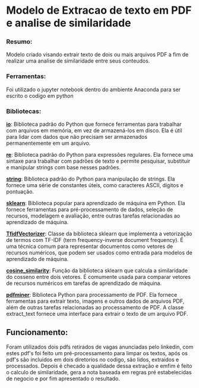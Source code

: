 # Modelo de Extracao de texto em PDF e analise de similaridade

### Resumo: 

Modelo criado visando extrair texto de dois ou mais arquivos PDF a fim de realizar uma analise de similaridade entre seus conteudos.

### Ferramentas: 

Foi utilizado o jupyter notebook dentro do ambiente Anaconda para ser escrito o codigo em python 

### Bibliotecas: 

[**io**](https://docs.python.org/3/library/io.html): Biblioteca padrão do Python que fornece ferramentas para trabalhar com arquivos em memória, em vez de armazená-los em disco. Ela é útil para lidar com dados que não precisam ser armazenados permanentemente em um arquivo.

[**re**](https://docs.python.org/3/library/re.html): Biblioteca padrão do Python para expressões regulares. Ela fornece uma sintaxe para trabalhar com padrões de texto e permite pesquisar, substituir e manipular strings com base nesses padrões.

[**string**](https://docs.python.org/3/library/string.html): Biblioteca padrão do Python para manipulação de strings. Ela fornece uma série de constantes úteis, como caracteres ASCII, dígitos e pontuação.

[**sklearn**](https://scikit-learn.org/0.21/documentation.html): Biblioteca popular para aprendizado de máquina em Python. Ela fornece ferramentas para pré-processamento de dados, seleção de recursos, modelagem e avaliação, entre outras tarefas relacionadas ao aprendizado de máquina.

[**TfidfVectorizer**](https://scikit-learn.org/stable/modules/generated/sklearn.feature_extraction.text.TfidfVectorizer.html): Classe da biblioteca sklearn que implementa a vetorização de termos com TF-IDF (term frequency-inverse document frequency). É uma técnica comum para representar documentos como vetores de recursos numéricos, que podem ser usados como entrada para modelos de aprendizado de máquina.

[**cosine_similarity**](https://scikit-learn.org/stable/modules/generated/sklearn.metrics.pairwise.cosine_similarity.html): Função da biblioteca sklearn que calcula a similaridade do cosseno entre dois vetores. É comumente usada para comparar vetores de recursos numéricos em tarefas de aprendizado de máquina.

[**pdfminer**](https://pdfminersix.readthedocs.io/en/latest/): Biblioteca Python para processamento de PDF. Ela fornece ferramentas para extrair texto, imagens e outros dados de arquivos PDF, além de outras tarefas relacionadas ao processamento de PDF. A classe extract_text fornece uma interface para extrair o texto de um arquivo PDF.

## Funcionamento:

Foram utilizados dois pdfs retirados de vagas anunciadas pelo linkedin, com estes pdf's foi feito um pré-processamento para limpar os textos, após os pdf's são incluidos em dois diretorios no codigo, são lidos, extraidos e processados. Depois é checado a qualidade dessa extração e emfim é feito o calculo de similaridade, gera a nota baseada em regras pré estabelecidas de negocio e por fim apresentado o resultado. 
